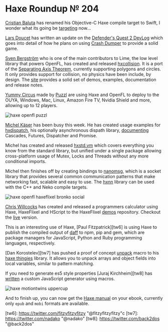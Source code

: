 [_template]: ../templates/roundup.html
[“”]: a ""
# Haxe Roundup № 204

[Cristian Baluta][tw1] has renamed his Objective-C Haxe compile target to Swift, I 
wonder what its going be [targeting][l1] now...

[Lars Doucet][gh1] has written an update on the [Defender's Quest 2 DevLog][l2] which
goes into detail of how he plans on using [Crash Dumper][l3] to provide a solid game.

[Sven Bergström][tw2] who is one of the main contributors to Lime, the low level library
that powers OpenFL, has created and released [hxcollision][l11]. It is a port of the [Separating
Axis Theorem][l4], currently supporting polygons and circles. It only provides support
for collision, no physics have been include, by design. The [site][l11] provides a solid
set of demos, examples, documentation and release notes.

[Yummy Circus][l5] made by [Puzzl][tw3] are using Haxe and OpenFL to deploy to the
OUYA, Windows, Mac, Linux, Amazon Fire TV, Nvidia Shield and more, allowing up to 12
players.

![haxe openfl puzzl](/img/204/puzzl.jpg "Yummy Circus!")

[Michel Käser][tw4] has been busy this week. He has created usage examples for [hxdispatch],
his optionally asynchronous dispath library, [documenting][l6] Cascades, Futures, 
Dispatcher and Promise.

Michel has created and released [hxstd.vm] which covers everything you know from
the standard library, but unified under a single package allowing cross-platform
usage of Mutex, Locks and Threads without any more conditional imports.

Michel then finishes off by creating bindings to [nanomsg], which is a socket library
that provides several common communication patterns that make networking fast, scalable
and easy to use. The [hxnn] library can be used with the C++ and Neko compile targets.

![haxe openfl haxeflixel bronko social](/img/204/bronko.png "Bronko Blue - The Kitten Copter")

[Chris Willcocks][tw5] has created and released a programmers calculator using Haxe,
HaxeFlixel and HScript to the HaxeFlixel [demos][l7] repository. Checkout the [live][l8]
version.

This is an interesting use of Haxe, [Paul Fitzpatrick][tw6] is using Haxe to publish
the compiled output of [daff] to npm, pip and gem, which are package managers for
JavaScript, Python and Ruby programming languages, respectively.

[Dan Korostelev][tw7] has pushed a proof of concept [unpack] macro to his [haxe thingies]
library. It allows you to unpack arrays and object fields into local variables,
similar to pattern matching.

If you need to generate es5 style properties [Juraj Kirchheim][tw8] has [written][l9]
a custom JavaScript generator using macros.

![haxe motiontwins uppercup](/img/204/uppercup.png "Uppercup Football coming soon!")

And to finish up, you can now get the [Haxe manual][l10] on your ebook, currently 
only `epub` and `mobi` formats are available.

[tw1]: https://twitter.com/cristi_tulcea "@cristi_tulcea"
[tw2]: https://twitter.com/___discovery "@___discovery"
[tw3]: https://twitter.com/PuzzlTweet "@PuzzlTweet"
[tw4]: https://twitter.com/frontenderch "@frontenderch"
[tw5]: https://twitter.com/cwkx "@cwkx"
[tw6]: https://twitter.com/fitzyfitzyfitzy "@fitzyfitzyfitzy"c
[tw7]: https://twitter.com/nadako "@nadako"
[tw8]: https://twitter.com/back2dos "@back2dos"
	
[gh1]: https://github.com/larsiusprime "@larsiusprime"
	
[l1]: https://github.com/ralcr/swift-target "The Haxe Swift Compile Target"
[l2]: http://discourse.leveluplabs.com/t/defenders-quest-2-devlog/292/20 "Defender's Quest 2 DevLog"
[l3]: https://github.com/larsiusprime/crashdumper "CrashDumper on GitHub"
[l4]: http://en.wikipedia.org/wiki/Hyperplane_separation_theorem "Hyperplane Separation Theorem on Wikipedia"
[l5]: http://yummycircus.com/ "Yummy Circus"
[l6]: https://github.com/MaddinXx/hxdispatch/blob/develop/docs/Examples.md "Hxdispatch Usage Examples"
[l7]: https://github.com/HaxeFlixel/flixel-demos "HaxeFlixel Demos on GitHub"
[l8]: http://www.cwkx.com/calc.swf "HaxeFlixel Programmers Calculator"
[l9]: https://gist.github.com/back2dos/ad1703c631abbd451b75 "Generate es5 style properties"
[l10]: https://github.com/HaxeFoundation/HaxeManual "Haxe Manual Ebook"
[l11]: https://underscorediscovery.github.io/hxcollision/ "Hxcollision on GitHub"
	
[hxdispatch]: https://github.com/MaddinXx/hxdispatch "Hxdispatch on GitHub"
[hxstd.vm]: https://github.com/MaddinXx/hxstd/tree/develop/src/hxstd/vm "Hxstd on GitHub"
[nanomsg]: http://nanomsg.org/ "NanoMsg"
[hxnn]: https://github.com/MaddinXx/hxnn "Hxnn on GitHub"
[daff]: https://github.com/paulfitz/daff "Daff: Data Diff"
[haxe thingies]: https://github.com/nadako/haxe-thingies "Haxe Thingies on GitHub"
[unpack]: https://github.com/nadako/haxe-thingies#unpack "Haxe Thingies on GitHub"
